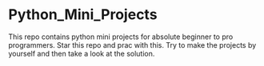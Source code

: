 # Python_Mini_Projects

This repo contains python mini projects for absolute beginner to pro programmers. 
Star this repo and prac with this. 
Try to make the projects by yourself and then take a look at the solution.
